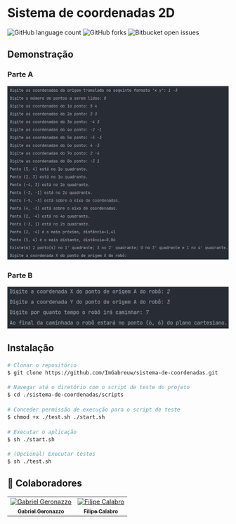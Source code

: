 # Sistema de coordenadas 2D

![GitHub language count](https://img.shields.io/github/languages/count/ImGabreuw/sistema-de-coordenadas?style=for-the-badge)
![GitHub forks](https://img.shields.io/github/forks/ImGabreuw/sistema-de-coordenadas?style=for-the-badge)
![Bitbucket open issues](https://img.shields.io/github/issues/ImGabreuw/sistema-de-coordenadas?style=for-the-badge)

## Demonstração

### Parte A

![](assets/demo_part_a.png)

### Parte B

![](assets/demo_part_b.png)

## Instalação

```bash
# Clonar o repositório
$ git clone https://github.com/ImGabreuw/sistema-de-coordenadas.git

# Navegar até o diretório com o script de teste do projeto
$ cd ./sistema-de-coordenadas/scripts

# Conceder permissão de execução para o script de teste
$ chmod +x ./test.sh ./start.sh

# Executar o aplicação
$ sh ./start.sh

# (Opcional) Executar testes
$ sh ./test.sh
```

## 🤝 Colaboradores

<table>
  <tr>
    <td align="center">
      <a href="https://github.com/ImGabreuw">
        <img src="https://avatars.githubusercontent.com/u/60116449?v=4" width="100px;" alt="Gabriel Geronazzo"/><br>
        <sub>
          <b>Gabriel Geronazzo</b>
        </sub>
      </a>
    </td>
    <td align="center">
      <a href="#">
        <img src="https://i.stack.imgur.com/frlIf.png" width="100px;" alt="Filipe Calabro"/><br>
        <sub>
          <b>Filipe Calabro</b>
        </sub>
      </a>
    </td>
  </tr>
</table>